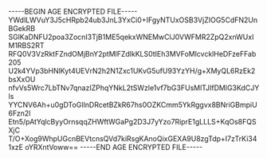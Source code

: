 -----BEGIN AGE ENCRYPTED FILE-----
YWdlLWVuY3J5cHRpb24ub3JnL3YxCi0+IFgyNTUxOSB3VjZIOG5CdFN2UnBGekRB
SGlKaDNFU2poa3ZocnI3TjB1ME5qekxWNEMwClJ0VWFMR2ZpQ2xnWUxIM1RBS2RT
RFQ0V3VzRktFZndOMjBnY2ptMlFZdlkKLS0tIEh3MVFoMlcvcklHeDFzeFFab205
U2k4YVp3bHNlKyt4UEVrN2h2N1Zxc1UKvG5ufU93YzYH/g+XMyQL6RzEk2bsXxOU
nfvVs5Wrc7LbTNv7qnazIZPhqYNkL2tSWzle1vf7bG3FUsMlTJIfDMlG3KdCJYls
YYCNV6Ah+u0gDToGIlnDRcetBZkR67hs0OZKCmm5YkRggvx8BNriGBmpiU6Fzn2l
Etn5/pAtYqlcByyOrnsqqZHWftWGaPg2D3J7yYzo7RiprE1gLLLS+KqOs8FQSXjC
T/O+Xog9WhpUGcnBEVtcnsQVd7kiRsgKAnoQixGEXA9U8zgTdp+I7zTrKi341xzE
oYRXntVoww==
-----END AGE ENCRYPTED FILE-----
